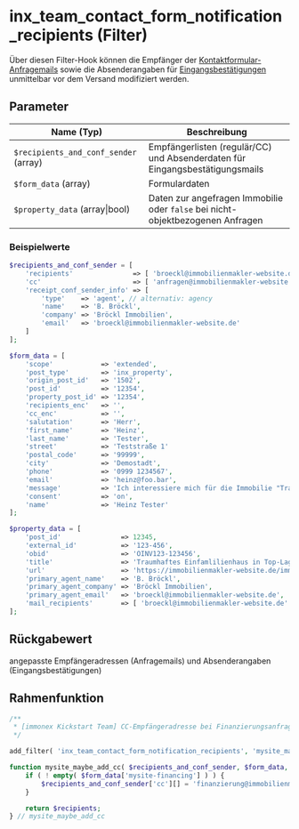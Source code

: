 # inx_team_contact_form_notification_recipients (Filter)

Über diesen Filter-Hook können die Empfänger der [Kontaktformular-Anfragemails](../komponenten/kontaktformular) sowie die Absenderangaben für [Eingangsbestätigungen](../schnellstart/einrichtung?id=eingangsbestätigungsmails) unmittelbar vor dem Versand modifiziert werden.

## Parameter

| Name (Typ) | Beschreibung |
| ---------- | ------------ |
| `$recipients_and_conf_sender` (array) | Empfängerlisten (regulär/CC) und Absenderdaten für Eingangsbestätigungsmails |
| `$form_data` (array) | Formulardaten |
| `$property_data` (array\|bool) | Daten zur angefragen Immobilie oder `false` bei nicht-objektbezogenen Anfragen |

### Beispielwerte

```php
$recipients_and_conf_sender = [
	'recipients'               => [ 'broeckl@immobilienmakler-website.de' ]
	'cc'                       => [ 'anfragen@immobilienmakler-website.de' ],
	'receipt_conf_sender_info' => [
		'type'    => 'agent', // alternativ: agency
		'name'    => 'B. Bröckl',
		'company' => 'Bröckl Immobilien',
		'email'   => 'broeckl@immobilienmakler-website.de'
	]
];

$form_data = [
	'scope'            => 'extended',
	'post_type'        => 'inx_property',
	'origin_post_id'   => '1502',
	'post_id'          => '12354',
	'property_post_id' => '12354',
	'recipients_enc'   => '',
	'cc_enc'           => '',
	'salutation'       => 'Herr',
	'first_name'       => 'Heinz',
	'last_name'        => 'Tester',
	'street'           => 'Teststraße 1'
	'postal_code'      => '99999',
	'city'             => 'Demostadt',
	'phone'            => '0999 1234567',
	'email'            => 'heinz@foo.bar',
	'message'          => 'Ich interessiere mich für die Immobilie "Traumhaftes Einfamlilienhaus in Top-Lage! (123-456).',
	'consent'          => 'on',
	'name'             => 'Heinz Tester'
];

$property_data = [
	'post_id'               => 12345,
	'external_id'           => '123-456',
	'obid'                  => 'OINV123-123456',
	'title'                 => 'Traumhaftes Einfamlilienhaus in Top-Lage!',
	'url'                   => 'https://immobilienmakler-website.de/immobilien/traumhaftes-einfamilienhaus-in-top-lage/',
	'primary_agent_name'    => 'B. Bröckl',
	'primary_agent_company' => 'Bröckl Immobilien',
	'primary_agent_email'   => 'broeckl@immobilienmakler-website.de',
	'mail_recipients'       => [ 'broeckl@immobilienmakler-website.de' ]
];
```

## Rückgabewert

angepasste Empfängeradressen (Anfragemails) und Absenderangaben (Eingangsbestätigungen)

## Rahmenfunktion

[](_info-snippet-einbindung.md ':include')

```php
/**
 * [immonex Kickstart Team] CC-Empfängeradresse bei Finanzierungsanfrage ergänzen.
 */

add_filter( 'inx_team_contact_form_notification_recipients', 'mysite_maybe_add_cc', 10, 3 );

function mysite_maybe_add_cc( $recipients_and_conf_sender, $form_data, $property_data ) {
	if ( ! empty( $form_data['mysite-financing'] ) ) {
		$recipients_and_conf_sender['cc'][] = 'finanzierung@immobilienmakler-website.de';
	}

	return $recipients;
} // mysite_maybe_add_cc
```

[](_backlink.md ':include')